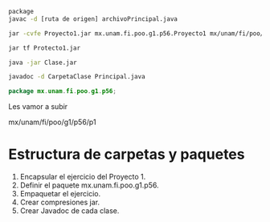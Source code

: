 ```bash
package 
javac -d [ruta de origen] archivoPrincipal.java

jar -cvfe Proyecto1.jar mx.unam.fi.poo.g1.p56.Proyecto1 mx/unam/fi/poo/g1/p56

jar tf Protecto1.jar

java -jar Clase.jar

javadoc -d CarpetaClase Principal.java
```


```java
package mx.unam.fi.poo.g1.p56;

```
Les vamor a subir 

mx/unam/fi/poo/g1/p56/p1


# Estructura de carpetas y paquetes

1. Encapsular el ejercicio del Proyecto 1.
2. Definir el paquete mx.unam.fi.poo.g1.p56.
3. Empaquetar el ejercicio.
4. Crear compresiones jar.
5. Crear Javadoc de cada clase.


